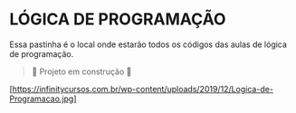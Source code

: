 # LÓGICA DE PROGRAMAÇÃO
Essa pastinha é o local onde estarão todos os códigos das aulas de lógica de programação.

> :construction: Projeto em construção :construction:

[https://infinitycursos.com.br/wp-content/uploads/2019/12/Logica-de-Programacao.jpg]
